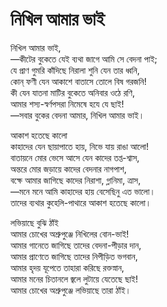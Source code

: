 # নিখিল আমার ভাই

নিখিল আমার ভাই,  
—কীটের বুকেতে যেই ব্যথা জাগে আমি সে বেদনা পাই;  
যে প্রাণ গুমরি কাঁদিছে নিরালা শুনি যেন তার ধ্বনি,  
কোন্‌ ফণী যেন আকাশে বাতাসে তোলে বিষ গরজনি!  
কী যেন যাতনা মাটির বুকেতে অনিবার ওঠে রণি,  
আমার শস্য-স্বর্ণপসরা নিমেষে হযে যে ছাই!  
—সবার বুকের বেদনা আমার, নিখিল আমার ভাই।

আকাশ হতেছে কালো  
কাহাদের যেন ছায়াপাতে হায়, নিভে যায় রাঙা আলো!  
বাতায়নে মোর ভেসে আসে যেন কাদের তপ্ত-শ্বাস,  
অন্তরে মোর জড়ায়ে কাদের বেদনার নাগপাশ,  
বক্ষে আমার জাগিছে কাদের নিরাশা, গ্লানিমা, ত্রাস,  
—মনে মনে আমি কাহাদের হায় বেসেছিনু এত ভালো।  
তাদের ব্যথার কুহেলি-পাথারে আকাশ হতেছে কালো।

লভিয়াছে বুঝি ঠাঁই  
আমার চোখের অশ্রুপুঞ্জে নিখিলের বোন-ভাই!  
আমার গানেতে জাগিছে তাদের বেদনা-পীড়ার দান,  
আমার প্রাণেতে জাগিছে তাদের নিপীড়িত ভগবান,  
আমার হৃদয় যূপেতে তাহারা করিছে রক্তস্নান,  
আমার মনের চিতানলে জ্বলে লুটায়ে যেতেছে ছাই!  
আমার চোখের অশ্রুপুঞ্জে লভিয়াছে তারা ঠাঁই।

